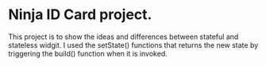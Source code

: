 # Ninja ID Card project.


This project is to show the ideas and differences between stateful and stateless widgit.
I used the setState() functions that returns the new state by triggering the build() function 
when it is invoked.

